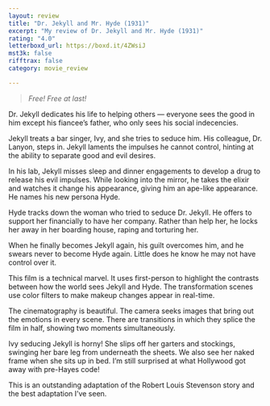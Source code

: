 ```yaml
---
layout: review
title: "Dr. Jekyll and Mr. Hyde (1931)"
excerpt: "My review of Dr. Jekyll and Mr. Hyde (1931)"
rating: "4.0"
letterboxd_url: https://boxd.it/4ZWsiJ
mst3k: false
rifftrax: false
category: movie_review

---
```


<blockquote><i>Free! Free at last!</i></blockquote>

Dr. Jekyll dedicates his life to helping others — everyone sees the good in him except his fiancee’s father, who only sees his social indecencies.

Jekyll treats a bar singer, Ivy, and she tries to seduce him. His colleague, Dr. Lanyon, steps in. Jekyll laments the impulses he cannot control, hinting at the ability to separate good and evil desires.

In his lab, Jekyll misses sleep and dinner engagements to develop a drug to release his evil impulses. While looking into the mirror, he takes the elixir and watches it change his appearance, giving him an ape-like appearance. He names his new persona Hyde.

Hyde tracks down the woman who tried to seduce Dr. Jekyll. He offers to support her financially to have her company. Rather than help her, he locks her away in her boarding house, raping and torturing her.

When he finally becomes Jekyll again, his guilt overcomes him, and he swears never to become Hyde again. Little does he know he may not have control over it.

This film is a technical marvel. It uses first-person to highlight the contrasts between how the world sees Jekyll and Hyde. The transformation scenes use color filters to make makeup changes appear in real-time.

The cinematography is beautiful. The camera seeks images that bring out the emotions in every scene. There are transitions in which they splice the film in half, showing two moments simultaneously.

Ivy seducing Jekyll is horny! She slips off her garters and stockings, swinging her bare leg from underneath the sheets. We also see her naked frame when she sits up in bed. I’m still surprised at what Hollywood got away with pre-Hayes code!

This is an outstanding adaptation of the Robert Louis Stevenson story and the best adaptation I’ve seen.